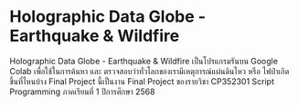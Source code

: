 # Holographic Data Globe - Earthquake & Wildfire
Holographic Data Globe - Earthquake & Wildfire เป็นโปรแกรมรันบน Google Colab เพื่อใช้ในการค้นหา และ ตรวจสอบว่าทั่วโลกของเรามีเหตุการณ์แผ่นดินไหว หรือ ไฟป่าเกิดขึ้นที่ไหนบ้าง
Final Project นี้เป็นงาน Final Project ของรายวิชา CP352301 Script Programming ภาคเรียนที่ 1 ปีการศึกษา 2568
